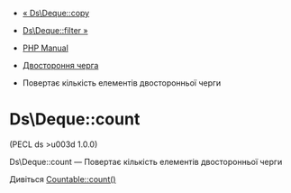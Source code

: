 - [« Ds\Deque::copy](ds-deque.copy.md)
- [Ds\Deque::filter »](ds-deque.filter.md)

- [PHP Manual](index.md)
- [Двостороння черга](class.ds-deque.md)
- Повертає кількість елементів двосторонньої черги

# Ds\Deque::count

(PECL ds \>u003d 1.0.0)

Ds\Deque::count — Повертає кількість елементів двосторонньої черги

Дивіться [Countable::count()](countable.count.md)
